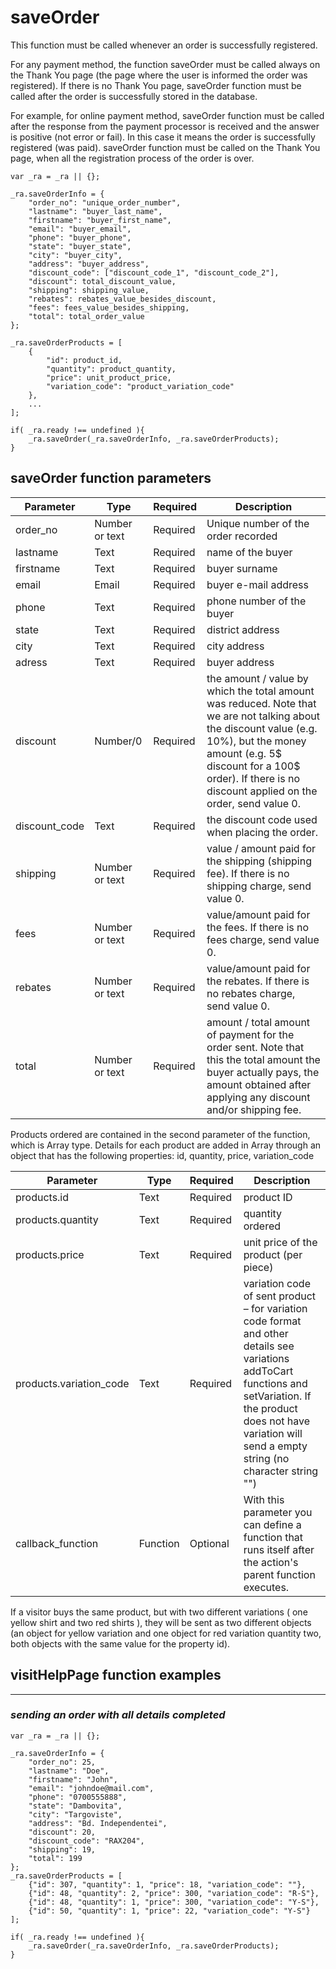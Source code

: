 # **saveOrder**

This function must be called whenever an order is successfully registered.

For any payment method, the function saveOrder must be called always on the Thank You page (the page where the user is informed the order was registered). If there is no Thank You page, saveOrder function must be called after the order is successfully stored in the database.

For example, for online payment method, saveOrder function must be called after the response from the payment processor is received and the answer is positive (not error or fail). In this case it means the order is successfully registered (was paid). saveOrder function must be called on the Thank You page, when all the registration process of the order is over.

    var _ra = _ra || {};

    _ra.saveOrderInfo = {
        "order_no": "unique_order_number",
        "lastname": "buyer_last_name",
        "firstname": "buyer_first_name",
        "email": "buyer_email",
        "phone": "buyer_phone",
        "state": "buyer_state",
        "city": "buyer_city",
        "address": "buyer_address",
        "discount_code": ["discount_code_1", "discount_code_2"],
        "discount": total_discount_value,
        "shipping": shipping_value,
        "rebates": rebates_value_besides_discount,
        "fees": fees_value_besides_shipping,
        "total": total_order_value
    };
    
    _ra.saveOrderProducts = [
        {
            "id": product_id,
            "quantity": product_quantity,
            "price": unit_product_price,
            "variation_code": "product_variation_code"
        },
        ...
    ];
	
    if( _ra.ready !== undefined ){
        _ra.saveOrder(_ra.saveOrderInfo, _ra.saveOrderProducts);
    }
	
## **saveOrder** function parameters

|    **Parameter**    |    **Type**    |    **Required**    |    **Description**    |
|---|---|---|---|
|  order_no  |  Number or text  |  Required  |  Unique number of the order recorded  |
|  lastname  |  Text  |  Required  |  name of the buyer |
|  firstname  |  Text  |  Required  |  buyer surname  |
|  email  |  Email  |  Required  |  buyer e-mail address  |
|  phone  |  Text  |  Required  |  phone number of the buyer  |
|  state  |  Text  |  Required  |  district address  |
|  city  |  Text  |  Required  |  city address  |
|  adress  |  Text  |  Required  |  buyer address  |
|  discount  |  Number/0  |  Required  |  the amount / value by which the total amount was reduced. Note that we are not talking about the discount value (e.g. 10%), but the money amount (e.g. 5$ discount for a 100$ order). If there is no discount applied on the order, send value 0.  |
|  discount_code  |  Text  |  Required  |  the discount code used when placing the order.  |
|  shipping  |  Number or text  |  Required  |  value / amount paid for the shipping (shipping fee). If there is no shipping charge, send value 0.  |
|  fees  |  Number or text  |  Required  |  value/amount paid for the fees. If there is no fees charge, send value 0.  |
|  rebates  |  Number or text  |  Required  |  value/amount paid for the rebates. If there is no rebates charge, send value 0.  |
|  total  |  Number or text  |  Required  |  amount / total amount of payment for the order sent. Note that this the total amount the buyer actually pays, the amount obtained after applying any discount and/or shipping fee.  |

Products ordered are contained in the second parameter of the function, which is Array type. Details for each product are added in Array through an object that has the following properties: id, quantity, price, variation_code

|    **Parameter**    |    **Type**    |    **Required**    |    **Description**    |
|---|---|---|---|
|  products.id  |  Text  |  Required  |  product ID  |
|  products.quantity  |  Text  |  Required  |  quantity ordered  |
|  products.price  |  Text  |  Required  |   unit price of the product (per piece)  |
|  products.variation_code  |  Text  |  Required  |  variation code of sent product – for variation code format and other details see variations addToCart functions and setVariation. If the product does not have variation will send a empty string (no character string "")  |
|	callback_function 	|	Function	|	Optional	|	With this parameter you can define a function that runs itself after the action's parent function executes.	|

If a visitor buys the same product, but with two different variations ( one yellow shirt and two red shirts ), they will be sent as two different objects (an object for yellow variation and one object for red variation quantity two, both objects with the same value for the property id).

## **visitHelpPage function examples**
----------

### *sending an order with all details completed*

	var _ra = _ra || {};
		
	_ra.saveOrderInfo = {
		"order_no": 25,
		"lastname": "Doe",
		"firstname": "John",
		"email": "johndoe@mail.com",
		"phone": "0700555888",
		"state": "Dambovita",
		"city": "Targoviste",
		"address": "Bd. Independentei",
		"discount": 20,
		"discount_code": "RAX204",
		"shipping": 19,
		"total": 199
	};
	_ra.saveOrderProducts = [
		{"id": 307, "quantity": 1, "price": 18, "variation_code": ""},
		{"id": 48, "quantity": 2, "price": 300, "variation_code": "R-S"},
		{"id": 48, "quantity": 1, "price": 300, "variation_code": "Y-S"},
		{"id": 50, "quantity": 1, "price": 22, "variation_code": "Y-S"}
	];
	
	if( _ra.ready !== undefined ){
		_ra.saveOrder(_ra.saveOrderInfo, _ra.saveOrderProducts);
	}